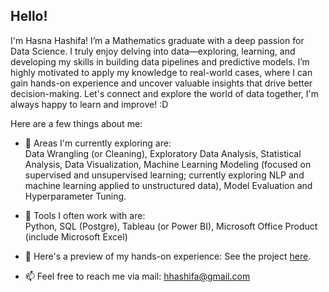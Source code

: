 ## Hello!

<!--
**hhashifa-port/hhashifa-port** is a ✨ _special_ ✨ repository because its `README.md` (this file) appears on your GitHub profile.

Here are some ideas to get you started:

- 🔭 I’m currently working on ...

- 
- 🤔 I’m looking for help with ...
- 💬 Ask me about ...

- 😄 Pronouns: ...
- ⚡ Fun fact: ...
-->

I'm Hasna Hashifa! I’m a Mathematics graduate with a deep passion for Data Science. I truly enjoy delving into data—exploring, learning, and developing my skills in building data pipelines and predictive models. I’m highly motivated to apply my knowledge to real-world cases, where I can gain hands-on experience and uncover valuable insights that drive better decision-making. Let's connect and explore the world of data together, I'm always happy to learn and improve! :D

Here are a few things about me:

- 🌱 Areas I'm currently exploring are: <br>
  Data Wrangling (or Cleaning), Exploratory Data Analysis, Statistical Analysis, Data Visualization, Machine Learning Modeling (focused on supervised and unsupervised learning; currently exploring NLP and machine learning applied to unstructured data), Model Evaluation and Hyperparameter Tuning.
  
- 🔭 Tools I often work with are: <br>
  Python, SQL (Postgre), Tableau (or Power BI), Microsoft Office Product (include Microsoft Excel)
  
- 👯 Here's a preview of my hands-on experience:
  See the project [here](https://github.com/hhashifa-port/Hands-On-Experience-in-Data-Science.git).
  
- 📫 Feel free to reach me via mail: hhashifa@gmail.com 
